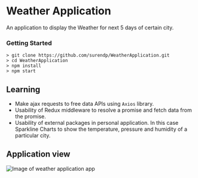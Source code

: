# Weather Application

An application to display the Weather for next 5 days of certain city.

### Getting Started

```
> git clone https://github.com/surendp/WeatherApplication.git
> cd WeatherApplication
> npm install
> npm start
```

## Learning

- Make ajax requests to free data APIs using `Axios` library.
- Usability of Redux middleware to resolve a promise and fetch data from the promise.
- Usability of external packages in personal application. In this case Sparkline Charts to show the temperature, pressure and humidity of a particular city.

## Application view

![Image of weather application app](https://github.com/surendp/WeatherApplication/weather-application.png)
